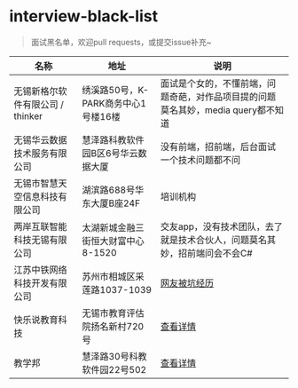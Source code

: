 # interview-black-list

>   面试黑名单，欢迎pull requests，或提交issue补充~

| 名称                    | 地址                      | 说明                                       |
| --------------------- | ----------------------- | ---------------------------------------- |
| 无锡新格尔软件有限公司 / thinker | 绣溪路50号，K-PARK商务中心1号楼16楼 | 面试是个女的，不懂前端，问题奇葩，对作品项目提的问题莫名其妙，media query都不知道 |
| 无锡华云数据技术服务有限公司        | 慧泽路科教软件园B区6号华云数据大厦      | 没有前端，招前端，后台面试一个技术问题都不问                   |
| 无锡市智慧天空信息科技有限公司       | 湖滨路688号华东大厦B座24F        | 培训机构                                     |
| 两岸互联智能科技无锡有限公司        | 太湖新城金融三街恒大财富中心8-1520    | 交友app，没有技术团队，去了就是技术合伙人，问题莫名其妙，招前端问会不会C#  |
| 江苏中铁网络科技开发有限公司        | 苏州市相城区采莲路1037-1039      | [网友被坑经历](https://tieba.baidu.com/p/5179559731) |
| 快乐说教育科技               | 无锡市教育评估院扬名新村720号        | [查看详情](https://github.com/JoshuaYang/interview-black-list/issues/2) |
| 教学邦                   | 慧泽路30号科教软件园22号502       | [查看详情](https://github.com/JoshuaYang/interview-black-list/issues/3) |

